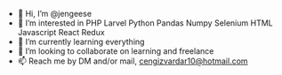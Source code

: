 - 👋 Hi, I’m @jengeese
- 👀 I’m interested in PHP Larvel Python Pandas Numpy Selenium HTML Javascript React Redux
- 🌱 I’m currently learning everything 
- 💞️ I’m looking to collaborate on learning and freelance
- 📫 Reach me by DM and/or mail, cengizvardar10@hotmail.com
